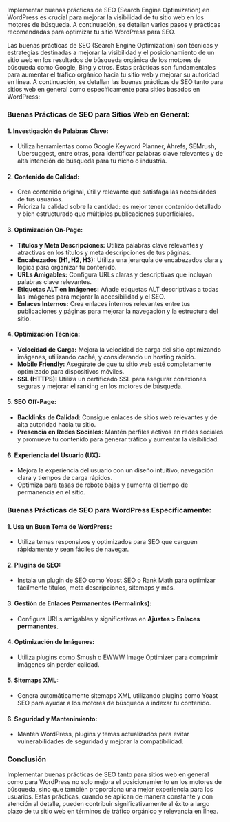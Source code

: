 Implementar buenas prácticas de SEO (Search Engine Optimization) en WordPress es crucial para mejorar la visibilidad de tu sitio web en los motores de búsqueda. A continuación, se detallan varios pasos y prácticas recomendadas para optimizar tu sitio WordPress para SEO.

Las buenas prácticas de SEO (Search Engine Optimization) son técnicas y estrategias destinadas a mejorar la visibilidad y el posicionamiento de un sitio web en los resultados de búsqueda orgánica de los motores de búsqueda como Google, Bing y otros. Estas prácticas son fundamentales para aumentar el tráfico orgánico hacia tu sitio web y mejorar su autoridad en línea. A continuación, se detallan las buenas prácticas de SEO tanto para sitios web en general como específicamente para sitios basados en WordPress:

### Buenas Prácticas de SEO para Sitios Web en General:

#### 1. **Investigación de Palabras Clave:**
   - Utiliza herramientas como Google Keyword Planner, Ahrefs, SEMrush, Ubersuggest, entre otras, para identificar palabras clave relevantes y de alta intención de búsqueda para tu nicho o industria.

#### 2. **Contenido de Calidad:**
   - Crea contenido original, útil y relevante que satisfaga las necesidades de tus usuarios.
   - Prioriza la calidad sobre la cantidad: es mejor tener contenido detallado y bien estructurado que múltiples publicaciones superficiales.

#### 3. **Optimización On-Page:**
   - **Títulos y Meta Descripciones:** Utiliza palabras clave relevantes y atractivas en los títulos y meta descripciones de tus páginas.
   - **Encabezados (H1, H2, H3):** Utiliza una jerarquía de encabezados clara y lógica para organizar tu contenido.
   - **URLs Amigables:** Configura URLs claras y descriptivas que incluyan palabras clave relevantes.
   - **Etiquetas ALT en Imágenes:** Añade etiquetas ALT descriptivas a todas las imágenes para mejorar la accesibilidad y el SEO.
   - **Enlaces Internos:** Crea enlaces internos relevantes entre tus publicaciones y páginas para mejorar la navegación y la estructura del sitio.

#### 4. **Optimización Técnica:**
   - **Velocidad de Carga:** Mejora la velocidad de carga del sitio optimizando imágenes, utilizando caché, y considerando un hosting rápido.
   - **Mobile Friendly:** Asegúrate de que tu sitio web esté completamente optimizado para dispositivos móviles.
   - **SSL (HTTPS):** Utiliza un certificado SSL para asegurar conexiones seguras y mejorar el ranking en los motores de búsqueda.

#### 5. **SEO Off-Page:**
   - **Backlinks de Calidad:** Consigue enlaces de sitios web relevantes y de alta autoridad hacia tu sitio.
   - **Presencia en Redes Sociales:** Mantén perfiles activos en redes sociales y promueve tu contenido para generar tráfico y aumentar la visibilidad.

#### 6. **Experiencia del Usuario (UX):**
   - Mejora la experiencia del usuario con un diseño intuitivo, navegación clara y tiempos de carga rápidos.
   - Optimiza para tasas de rebote bajas y aumenta el tiempo de permanencia en el sitio.

### Buenas Prácticas de SEO para WordPress Específicamente:

#### 1. **Usa un Buen Tema de WordPress:**
   - Utiliza temas responsivos y optimizados para SEO que carguen rápidamente y sean fáciles de navegar.

#### 2. **Plugins de SEO:**
   - Instala un plugin de SEO como Yoast SEO o Rank Math para optimizar fácilmente títulos, meta descripciones, sitemaps y más.

#### 3. **Gestión de Enlaces Permanentes (Permalinks):**
   - Configura URLs amigables y significativas en **Ajustes > Enlaces permanentes**.

#### 4. **Optimización de Imágenes:**
   - Utiliza plugins como Smush o EWWW Image Optimizer para comprimir imágenes sin perder calidad.

#### 5. **Sitemaps XML:**
   - Genera automáticamente sitemaps XML utilizando plugins como Yoast SEO para ayudar a los motores de búsqueda a indexar tu contenido.

#### 6. **Seguridad y Mantenimiento:**
   - Mantén WordPress, plugins y temas actualizados para evitar vulnerabilidades de seguridad y mejorar la compatibilidad.

### Conclusión

Implementar buenas prácticas de SEO tanto para sitios web en general como para WordPress no solo mejora el posicionamiento en los motores de búsqueda, sino que también proporciona una mejor experiencia para los usuarios. Estas prácticas, cuando se aplican de manera constante y con atención al detalle, pueden contribuir significativamente al éxito a largo plazo de tu sitio web en términos de tráfico orgánico y relevancia en línea.
<!--stackedit_data:
eyJoaXN0b3J5IjpbLTE4OTc0MTYzODQsLTExMDAyODc5MV19
-->